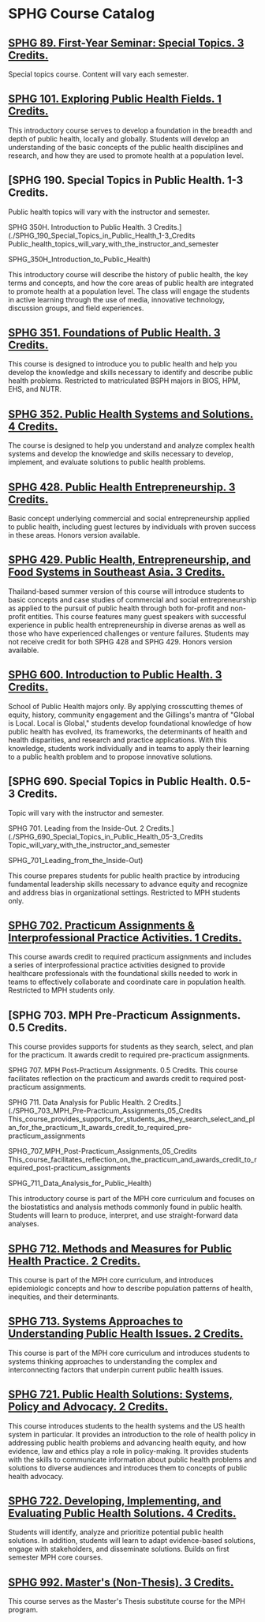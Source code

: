 # SPHG Course Catalog

## [SPHG 89. First-Year Seminar: Special Topics. 3 Credits.](./SPHG_89_First-Year_Seminar_Special_Topics)

Special topics course. Content will vary each semester.

## [SPHG 101. Exploring Public Health Fields. 1 Credits.](./SPHG_101_Exploring_Public_Health_Fields)

This introductory course serves to develop a foundation in the breadth and depth of public health, locally and globally. Students will develop an understanding of the basic concepts of the public health disciplines and research, and how they are used to promote health at a population level.

## [SPHG 190. Special Topics in Public Health. 1-3 Credits.
Public health topics will vary with the instructor and semester.

SPHG 350H. Introduction to Public Health. 3 Credits.](./SPHG_190_Special_Topics_in_Public_Health_1-3_Credits
Public_health_topics_will_vary_with_the_instructor_and_semester

SPHG_350H_Introduction_to_Public_Health)

This introductory course will describe the history of public health, the key terms and concepts, and how the core areas of public health are integrated to promote health at a population level. The class will engage the students in active learning through the use of media, innovative technology, discussion groups, and field experiences.

## [SPHG 351. Foundations of Public Health. 3 Credits.](./SPHG_351_Foundations_of_Public_Health)

This course is designed to introduce you to public health and help you develop the knowledge and skills necessary to identify and describe public health problems. Restricted to matriculated BSPH majors in BIOS, HPM, EHS, and NUTR.

## [SPHG 352. Public Health Systems and Solutions. 4 Credits.](./SPHG_352_Public_Health_Systems_and_Solutions)

The course is designed to help you understand and analyze complex health systems and develop the knowledge and skills necessary to develop, implement, and evaluate solutions to public health problems.

## [SPHG 428. Public Health Entrepreneurship. 3 Credits.](./SPHG_428_Public_Health_Entrepreneurship)

Basic concept underlying commercial and social entrepreneurship applied to public health, including guest lectures by individuals with proven success in these areas. Honors version available.

## [SPHG 429. Public Health, Entrepreneurship, and Food Systems in Southeast Asia. 3 Credits.](./SPHG_429_Public_Health_Entrepreneurship_and_Food_Systems_in_Southeast_Asia)

Thailand-based summer version of this course will introduce students to basic concepts and case studies of commercial and social entrepreneurship as applied to the pursuit of public health through both for-profit and non-profit entities. This course features many guest speakers with successful experience in public health entrepreneurship in diverse arenas as well as those who have experienced challenges or venture failures. Students may not receive credit for both SPHG 428 and SPHG 429. Honors version available.

## [SPHG 600. Introduction to Public Health. 3 Credits.](./SPHG_600_Introduction_to_Public_Health)

School of Public Health majors only. By applying crosscutting themes of equity, history, community engagement and the Gillings's mantra of "Global is Local. Local is Global," students develop foundational knowledge of how public health has evolved, its frameworks, the determinants of health and health disparities, and research and practice applications. With this knowledge, students work individually and in teams to apply their learning to a public health problem and to propose innovative solutions.

## [SPHG 690. Special Topics in Public Health. 0.5-3 Credits.
Topic will vary with the instructor and semester.

SPHG 701. Leading from the Inside-Out. 2 Credits.](./SPHG_690_Special_Topics_in_Public_Health_05-3_Credits
Topic_will_vary_with_the_instructor_and_semester

SPHG_701_Leading_from_the_Inside-Out)

This course prepares students for public health practice by introducing fundamental leadership skills necessary to advance equity and recognize and address bias in organizational settings. Restricted to MPH students only.

## [SPHG 702. Practicum Assignments & Interprofessional Practice Activities. 1 Credits.](./SPHG_702_Practicum_Assignments__Interprofessional_Practice_Activities)

This course awards credit to required practicum assignments and includes a series of interprofessional practice activities designed to provide healthcare professionals with the foundational skills needed to work in teams to effectively collaborate and coordinate care in population health. Restricted to MPH students only.

## [SPHG 703. MPH Pre-Practicum Assignments. 0.5 Credits.
This course provides supports for students as they search, select, and plan for the practicum. It awards credit to required pre-practicum assignments.

SPHG 707. MPH Post-Practicum Assignments. 0.5 Credits.
This course facilitates reflection on the practicum and awards credit to required post-practicum assignments.

SPHG 711. Data Analysis for Public Health. 2 Credits.](./SPHG_703_MPH_Pre-Practicum_Assignments_05_Credits
This_course_provides_supports_for_students_as_they_search_select_and_plan_for_the_practicum_It_awards_credit_to_required_pre-practicum_assignments

SPHG_707_MPH_Post-Practicum_Assignments_05_Credits
This_course_facilitates_reflection_on_the_practicum_and_awards_credit_to_required_post-practicum_assignments

SPHG_711_Data_Analysis_for_Public_Health)

This introductory course is part of the MPH core curriculum and focuses on the biostatistics and analysis methods commonly found in public health. Students will learn to produce, interpret, and use straight-forward data analyses.

## [SPHG 712. Methods and Measures for Public Health Practice. 2 Credits.](./SPHG_712_Methods_and_Measures_for_Public_Health_Practice)

This course is part of the MPH core curriculum, and introduces epidemiologic concepts and how to describe population patterns of health, inequities, and their determinants.

## [SPHG 713. Systems Approaches to Understanding Public Health Issues. 2 Credits.](./SPHG_713_Systems_Approaches_to_Understanding_Public_Health_Issues)

This course is part of the MPH core curriculum and introduces students to systems thinking approaches to understanding the complex and interconnecting factors that underpin current public health issues.

## [SPHG 721. Public Health Solutions: Systems, Policy and Advocacy. 2 Credits.](./SPHG_721_Public_Health_Solutions_Systems_Policy_and_Advocacy)

This course introduces students to the health systems and the US health system in particular. It provides an introduction to the role of health policy in addressing public health problems and advancing health equity, and how evidence, law and ethics play a role in policy-making. It provides students with the skills to communicate information about public health problems and solutions to diverse audiences and introduces them to concepts of public health advocacy.

## [SPHG 722. Developing, Implementing, and Evaluating Public Health Solutions. 4 Credits.](./SPHG_722_Developing_Implementing_and_Evaluating_Public_Health_Solutions)

Students will identify, analyze and prioritize potential public health solutions. In addition, students will learn to adapt evidence-based solutions, engage with stakeholders, and disseminate solutions. Builds on first semester MPH core courses.

## [SPHG 992. Master's (Non-Thesis). 3 Credits.](./SPHG_992_Masters_Non-Thesis)

This course serves as the Master's Thesis substitute course for the MPH program.

